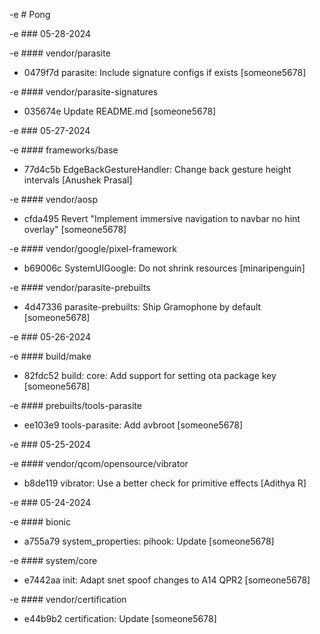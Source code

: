 -e # Pong

-e ### 05-28-2024

-e #### vendor/parasite

* 0479f7d  parasite: Include signature configs if exists  [someone5678]

-e #### vendor/parasite-signatures

* 035674e  Update README.md  [someone5678]

-e ### 05-27-2024

-e #### frameworks/base

* 77d4c5b  EdgeBackGestureHandler: Change back gesture height intervals  [Anushek Prasal]

-e #### vendor/aosp

* cfda495  Revert "Implement immersive navigation to navbar no hint overlay"  [someone5678]

-e #### vendor/google/pixel-framework

* b69006c  SystemUIGoogle: Do not shrink resources  [minaripenguin]

-e #### vendor/parasite-prebuilts

* 4d47336  parasite-prebuilts: Ship Gramophone by default  [someone5678]

-e ### 05-26-2024

-e #### build/make

* 82fdc52  build: core: Add support for setting ota package key  [someone5678]

-e #### prebuilts/tools-parasite

* ee103e9  tools-parasite: Add avbroot  [someone5678]

-e ### 05-25-2024

-e #### vendor/qcom/opensource/vibrator

* b8de119  vibrator: Use a better check for primitive effects  [Adithya R]

-e ### 05-24-2024

-e #### bionic

* a755a79  system_properties: pihook: Update  [someone5678]

-e #### system/core

* e7442aa  init: Adapt snet spoof changes to A14 QPR2  [someone5678]

-e #### vendor/certification

* e44b9b2  certification: Update  [someone5678]

